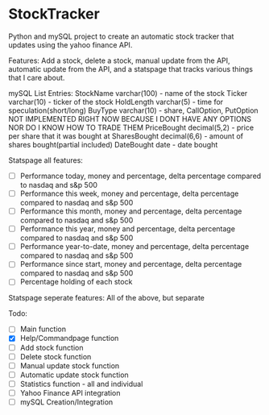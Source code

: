 # StockTracker

Python and mySQL project to create an automatic stock tracker that updates using the yahoo finance API. 

Features:
Add a stock, delete a stock, manual update from the API, automatic update from the API, and a statspage that tracks various things that I care about. 

mySQL List Entries:
StockName varchar(100) - name of the stock
Ticker varchar(10) - ticker of the stock
HoldLength varchar(5) - time for speculation(short/long)
BuyType varchar(10) - share, CallOption, PutOption NOT IMPLEMENTED RIGHT NOW BECAUSE I DONT HAVE ANY OPTIONS NOR DO I KNOW HOW TO TRADE THEM
PriceBought decimal(5,2) - price per share that it was bought at
SharesBought decimal(6,6) - amount of shares bought(partial included)
DateBought date - date bought

Statspage all features: 
- [ ] Performance today, money and percentage, delta percentage compared to nasdaq and s&p 500
- [ ] Performance this week, money and percentage, delta percentage compared to nasdaq and s&p 500
- [ ] Performance this month, money and percentage, delta percentage compared to nasdaq and s&p 500
- [ ] Performance this year, money and percentage, delta percentage compared to nasdaq and s&p 500
- [ ] Performance year-to-date, money and percentage, delta percentage compared to nasdaq and s&p 500
- [ ] Performance since start, money and percentage, delta percentage compared to nasdaq and s&p 500
- [ ] Percentage holding of each stock

Statspage seperate features: 
All of the above, but separate

Todo:
- [ ] Main function
- [X] Help/Commandpage function
- [ ] Add stock function
- [ ] Delete stock function
- [ ] Manual update stock function
- [ ] Automatic update stock function
- [ ] Statistics function - all and individual
- [ ] Yahoo Finance API integration
- [ ] mySQL Creation/Integration
